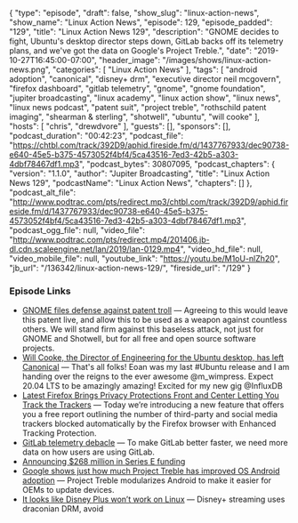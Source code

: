 {
  "type": "episode",
  "draft": false,
  "show_slug": "linux-action-news",
  "show_name": "Linux Action News",
  "episode": 129,
  "episode_padded": "129",
  "title": "Linux Action News 129",
  "description": "GNOME decides to fight, Ubuntu's desktop director steps down, GitLab backs off its telemetry plans, and we've got the data on Google's Project Treble.",
  "date": "2019-10-27T16:45:00-07:00",
  "header_image": "/images/shows/linux-action-news.png",
  "categories": [
    "Linux Action News"
  ],
  "tags": [
    "android adoption",
    "canonical",
    "disney+ drm",
    "executive director neil mcgovern",
    "firefox dashboard",
    "gitlab telemetry",
    "gnome",
    "gnome foundation",
    "jupiter broadcasting",
    "linux academy",
    "linux action show",
    "linux news",
    "linux news podcast",
    "patent suit",
    "project treble",
    "rothschild patent imaging",
    "shearman & sterling",
    "shotwell",
    "ubuntu",
    "will cooke"
  ],
  "hosts": [
    "chris",
    "drewdvore"
  ],
  "guests": [],
  "sponsors": [],
  "podcast_duration": "00:42:23",
  "podcast_file": "https://chtbl.com/track/392D9/aphid.fireside.fm/d/1437767933/dec90738-e640-45e5-b375-4573052f4bf4/5ca43516-7ed3-42b5-a303-4dbf78467df1.mp3",
  "podcast_bytes": 30807095,
  "podcast_chapters": {
    "version": "1.1.0",
    "author": "Jupiter Broadcasting",
    "title": "Linux Action News 129",
    "podcastName": "Linux Action News",
    "chapters": []
  },
  "podcast_alt_file": "http://www.podtrac.com/pts/redirect.mp3/chtbl.com/track/392D9/aphid.fireside.fm/d/1437767933/dec90738-e640-45e5-b375-4573052f4bf4/5ca43516-7ed3-42b5-a303-4dbf78467df1.mp3",
  "podcast_ogg_file": null,
  "video_file": "http://www.podtrac.com/pts/redirect.mp4/201406.jb-dl.cdn.scaleengine.net/lan/2019/lan-0129.mp4",
  "video_hd_file": null,
  "video_mobile_file": null,
  "youtube_link": "https://youtu.be/M1oU-nlZh20",
  "jb_url": "/136342/linux-action-news-129/",
  "fireside_url": "/129"
}


### Episode Links

  * [GNOME files defense against patent troll](https://www.gnome.org/news/2019/10/gnome-files-defense-against-patent-troll/# "GNOME files defense against patent troll") — Agreeing to this would leave this patent live, and allow this to be used as a weapon against countless others. We will stand firm against this baseless attack, not just for GNOME and Shotwell, but for all free and open source software projects.
  * [Will Cooke, the Director of Engineering for the Ubuntu desktop, has left Canonical](https://twitter.com/8none1/status/1186986800851640320 "Will Cooke, the Director of Engineering for the Ubuntu desktop, has left Canonical") — That's all folks! Eoan was my last #Ubuntu release and I am handing over the reigns to the ever awesome @m_wimpress. Expect 20.04 LTS to be amazingly amazing! Excited for my new gig @InfluxDB
  * [Latest Firefox Brings Privacy Protections Front and Center Letting You Track the Trackers](https://blog.mozilla.org/blog/2019/10/22/latest-firefox-brings-privacy-protections-front-and-center-letting-you-track-the-trackers/ "Latest Firefox Brings Privacy Protections Front and Center Letting You Track the Trackers") — Today we’re introducing a new feature that offers you a free report outlining the number of third-party and social media trackers blocked automatically by the Firefox browser with Enhanced Tracking Protection.
  * [GitLab telemetry debacle](https://about.gitlab.com/blog/2019/10/10/update-free-software-and-telemetry/ "GitLab telemetry debacle") — To make GitLab better faster, we need more data on how users are using GitLab. 
  * [Announcing $268 million in Series E funding](https://about.gitlab.com/blog/2019/09/17/gitlab-series-e-funding/ "Announcing $268 million in Series E funding")
  * [Google shows just how much Project Treble has improved OS Android adoption](https://www.xda-developers.com/google-project-treble-improved-os-android-adoption/ "Google shows just how much Project Treble has improved OS Android adoption") — Project Treble modularizes Android to make it easier for OEMs to update devices.
  * [It looks like Disney Plus won’t work on Linux](https://hansdegoede.livejournal.com/22338.html "It looks like Disney Plus won’t work on Linux") — Disney+ streaming uses draconian DRM, avoid 



